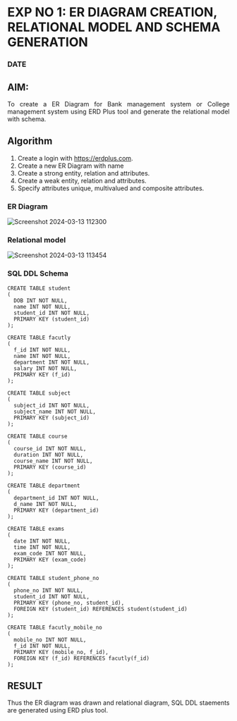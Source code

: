 # EXP NO 1: ER DIAGRAM CREATION, RELATIONAL MODEL AND SCHEMA GENERATION  
### DATE
## AIM:
<div align="justify">
   To create a ER Diagram for Bank management system or College management system using ERD Plus tool and generate the relational model with schema. 
</div>

## Algorithm
1. Create a login with https://erdplus.com.
2. Create a new ER Diagram with name
3. Create a strong entity, relation and attributes.
4. Create a weak entity, relation and attributes.
5. Specify attributes unique, multivalued and composite attributes.

### ER Diagram 

![Screenshot 2024-03-13 112300](https://github.com/DrUmaRaniV/DBMS/assets/121490826/a7230af3-25fe-4310-85b3-44dbcf5892d6)

### Relational model
![Screenshot 2024-03-13 113454](https://github.com/DrUmaRaniV/DBMS/assets/121490826/0816e4a2-3caa-459c-83ee-be7134095663)


### SQL DDL Schema 
````
CREATE TABLE student
(
  DOB INT NOT NULL,
  name INT NOT NULL,
  student_id INT NOT NULL,
  PRIMARY KEY (student_id)
);

CREATE TABLE facutly
(
  f_id INT NOT NULL,
  name INT NOT NULL,
  department INT NOT NULL,
  salary INT NOT NULL,
  PRIMARY KEY (f_id)
);

CREATE TABLE subject
(
  subject_id INT NOT NULL,
  subject_name INT NOT NULL,
  PRIMARY KEY (subject_id)
);

CREATE TABLE course
(
  course_id INT NOT NULL,
  duration INT NOT NULL,
  course_name INT NOT NULL,
  PRIMARY KEY (course_id)
);

CREATE TABLE department
(
  department_id INT NOT NULL,
  d_name INT NOT NULL,
  PRIMARY KEY (department_id)
);

CREATE TABLE exams
(
  date INT NOT NULL,
  time INT NOT NULL,
  exam_code INT NOT NULL,
  PRIMARY KEY (exam_code)
);

CREATE TABLE student_phone_no
(
  phone_no INT NOT NULL,
  student_id INT NOT NULL,
  PRIMARY KEY (phone_no, student_id),
  FOREIGN KEY (student_id) REFERENCES student(student_id)
);

CREATE TABLE facutly_mobile_no
(
  mobile_no INT NOT NULL,
  f_id INT NOT NULL,
  PRIMARY KEY (mobile_no, f_id),
  FOREIGN KEY (f_id) REFERENCES facutly(f_id)
);
`````

## RESULT 
<div align="justify">
Thus the ER diagram was drawn and relational diagram, SQL DDL staements are generated using ERD plus tool.
</div>
